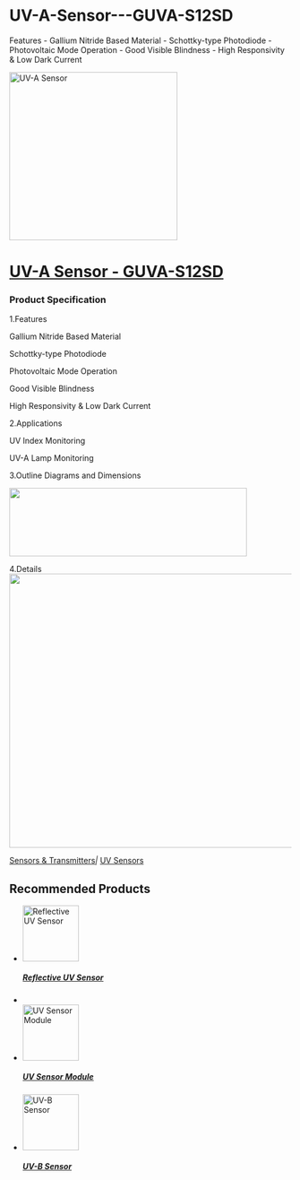 # UV-A-Sensor---GUVA-S12SD
Features - Gallium Nitride Based Material - Schottky-type Photodiode - Photovoltaic Mode Operation - Good Visible Blindness - High Responsivity &amp; Low Dark Current 
<div>
  <div><a title="" rel="undefined"><img title="" src="http://www.isweek.com/Thumbs/300/0150226/54ee8f7d3bbf3.png" data-src="/Uploads/20150226/54ee8f7d3bbf3.png" alt="UV-A Sensor" height="300" width="300" /></a>
    <div></div>
  </div>
  <div></div>
</div>
<h1><a href="http://www.isweek.com/product/uv-a-sensor-guva-s12sd_976.html">UV-A Sensor - GUVA-S12SD</a></h1>
<div>
  <div>
    <div>
      <div>
        <div>
          <h3>Product Specification </h3>
<p> 1.Features </p>
          <p> Gallium Nitride Based Material </p>
          <p> Schottky-type Photodiode </p>
          <p> Photovoltaic Mode Operation </p>
          <p> Good Visible Blindness </p>
          <p> High Responsivity &amp; Low Dark Current <br />
          </p>
          <p> 2.Applications </p>
          <p> UV Index Monitoring </p>
          <p> UV-A Lamp Monitoring <br />
          </p>
          <p> 3.Outline Diagrams and Dimensions </p>
          <p> <img alt="" src="http://www.isweek.com/statics/js/kindeditor-4.1.4/attached/image/20150806/20150806085647_47191.jpg" height="122" width="424" /><br />
          </p>
          <p> 4.Details<br />
          <img alt="" src="http://www.isweek.com/statics/js/kindeditor-4.1.4/attached/image/20150806/20150806090046_60535.png" height="489" width="527" /></p>
          <p><a href="http://www.isweek.com/wholesale/sensors-transmitters_11">Sensors &amp; Transmitters</a><em>|</em> <a href="http://www.isweek.com/wholesale/uv-sensors_125">UV Sensors</a></p>
        </div>
      </div>
      <div>
        <div>
          <h2>Recommended Products</h2>
        </div>
        <div>
          <ul>
            <li> <a href="http://www.isweek.com/product/reflective-uv-sensor-genuv-l365p-mm_974.html" target="_blank"><img src="http://www.isweek.com/Thumbs/100/0150226/54ee82147a0d7.png" alt="Reflective UV Sensor" height="100" width="100" /></a>
              <h5><a href="http://www.isweek.com/product/reflective-uv-sensor-genuv-l365p-mm_974.html" target="_blank">Reflective UV Sensor</a></h5>
            </li>
            <li> </li>
            <li> <a href="http://www.isweek.com/product/uv-sensor-module-guva-t21gh_980.html" target="_blank"><img src="http://www.isweek.com/Thumbs/100/0150226/54ee98f91bcfb.png" alt="UV Sensor Module" height="100" width="100" /></a>
              <h5><a href="http://www.isweek.com/product/uv-sensor-module-guva-t21gh_980.html" target="_blank">UV Sensor Module</a></h5>
            </li>
            <li> <a href="http://www.isweek.com/product/uv-b-sensor-guvb-c21sd_1082.html" target="_blank"><img src="http://www.isweek.com/Thumbs/100/0150430/55418b8f146ee.png" alt="UV-B Sensor" height="100" width="100" /></a>
              <h5><a href="http://www.isweek.com/product/uv-b-sensor-guvb-c21sd_1082.html" target="_blank">UV-B Sensor</a></h5>
            </li>
          </ul>
        </div>
      </div>
    </div>
  </div>
  <div id="sidebar"> </div>
</div>
